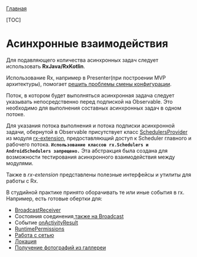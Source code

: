 [Главная](../main.md)

[TOC]

# Асинхронные взаимодействия

Для подавляющего количества асинхронных задач следует использовать **RxJava/RxKotlin**.

Использование Rx, например в Presenter(при построении MVP архитектуры),
помогает [решить проблемы смены конфигурации][core-mvp].

Поток, в котором будет выполняться асинхронная задача следует указывать
непосредственно перед подпиской на Observable.
Это необходимо для выполнения составных асинхронных задач в одном
потоке.

Для указания потока выполнения и потока подписки асинхронной
задачи, обернутой в Observable присутствует класс [SchedulersProvider](../../rx-extension/lib-rx-extension/src/main/java/ru/surfstudio/android/rx/extension/scheduler/SchedulersProviderImpl.java)
из модуля [rx-extension](../../rx-extension/lib-rx-extension/README.md),
предоставляющий доступ к Scheduler главного и рабочего потока.
**`Использование классов rx.Schedulers и AndroidSchedulers запрещено.`**
Эта абстракция была создана для возможности тестирования асинхронного
взаимодействия между модулями.

Также в *rx-extension* представлены полезные интерфейсы и утилиты для работы с Rx.

В студийной практике принято оборачивать те или иные события в rx.
Например, есть готовые обертки для:
- [BroadcastReceiver](../../broadcast-extension/lib-broadcast-extension/README.md)
- Состояния соединения,[также на Broadcast](../../connection/lib-connection/README.md)
- Событие [onActivityResult][core-ui]
- [RuntimePermissions][core-ui]
- [Работа с сетью](../../docs/interactor/network.md)
- [Локация](../../location/lib-location/README.md)
- [Получение фотографий из галлереи](../../picture-provider/lib-picture-provider/)

[core-mvp]: ../../mvp/lib-core-mvp/README.md
[core-ui]: ../../core-ui/lib-core-ui/README.md
